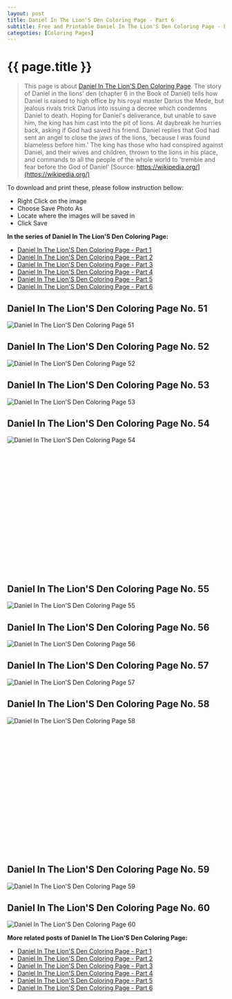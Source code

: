 ```yaml
---
layout: post
title: Daniel In The Lion'S Den Coloring Page - Part 6
subtitle: Free and Printable Daniel In The Lion'S Den Coloring Page - Part 6
categoties: [Coloring Pages]
---
```

{{ page.title }}
================
> This page is about [Daniel In The Lion'S Den Coloring Page](https://freecoloringpages.github.io/). The story of Daniel in the lions' den (chapter 6 in the Book of Daniel) tells how Daniel is raised to high office by his royal master Darius the Mede, but jealous rivals trick Darius into issuing a decree which condemns Daniel to death. Hoping for Daniel's deliverance, but unable to save him, the king has him cast into the pit of lions. At daybreak he hurries back, asking if God had saved his friend. Daniel replies that God had sent an angel to close the jaws of the lions, 'because I was found blameless before him.' The king has those who had conspired against Daniel, and their wives and children, thrown to the lions in his place, and commands to all the people of the whole world to 'tremble and fear before the God of Daniel' [Source: https://wikipedia.org/](https://wikipedia.org/)

To download and print these, please follow instruction bellow:
* Right Click on the image 
* Choose Save Photo As 
* Locate where the images will be saved in 
* Click Save

**In the series of Daniel In The Lion'S Den Coloring Page:**

* [Daniel In The Lion'S Den Coloring Page - Part 1](https://freecoloringpages.github.io/2017/12/04/Daniel-In-The-Lion'S-Den-Coloring-Page-part-1.html)
* [Daniel In The Lion'S Den Coloring Page - Part 2](https://freecoloringpages.github.io/2017/12/04/Daniel-In-The-Lion'S-Den-Coloring-Page-part-2.html)
* [Daniel In The Lion'S Den Coloring Page - Part 3](https://freecoloringpages.github.io/2017/12/04/Daniel-In-The-Lion'S-Den-Coloring-Page-part-3.html)
* [Daniel In The Lion'S Den Coloring Page - Part 4](https://freecoloringpages.github.io/2017/12/04/Daniel-In-The-Lion'S-Den-Coloring-Page-part-4.html)
* [Daniel In The Lion'S Den Coloring Page - Part 5](https://freecoloringpages.github.io/2017/12/04/Daniel-In-The-Lion'S-Den-Coloring-Page-part-5.html)
* [Daniel In The Lion'S Den Coloring Page - Part 6](https://freecoloringpages.github.io/2017/12/04/Daniel-In-The-Lion'S-Den-Coloring-Page-part-6.html)

## Daniel In The Lion'S Den Coloring Page No. 51
![Daniel In The Lion'S Den Coloring Page 51](https://freecoloringpages.github.io/img2/Daniel-In-The-Lion'S-Den-Coloring-Page%20(51).jpg "Daniel In The Lion'S Den Coloring Page 51")

## Daniel In The Lion'S Den Coloring Page No. 52
![Daniel In The Lion'S Den Coloring Page 52](https://freecoloringpages.github.io/img2/Daniel-In-The-Lion'S-Den-Coloring-Page%20(52).jpg "Daniel In The Lion'S Den Coloring Page 52")

## Daniel In The Lion'S Den Coloring Page No. 53
![Daniel In The Lion'S Den Coloring Page 53](https://freecoloringpages.github.io/img2/Daniel-In-The-Lion'S-Den-Coloring-Page%20(53).jpg "Daniel In The Lion'S Den Coloring Page 53")

## Daniel In The Lion'S Den Coloring Page No. 54
![Daniel In The Lion'S Den Coloring Page 54](https://freecoloringpages.github.io/img2/Daniel-In-The-Lion'S-Den-Coloring-Page%20(54).jpg "Daniel In The Lion'S Den Coloring Page 54")

<script async src="//pagead2.googlesyndication.com/pagead/js/adsbygoogle.js"></script><!-- Texxtonly --><ins class="adsbygoogle" style="display:inline-block;width:336px;height:280px" data-ad-client="ca-pub-6753140515841889" data-ad-slot="3207852233"></ins><script>(adsbygoogle = window.adsbygoogle || []).push({}); </script>

## Daniel In The Lion'S Den Coloring Page No. 55
![Daniel In The Lion'S Den Coloring Page 55](https://freecoloringpages.github.io/img2/Daniel-In-The-Lion'S-Den-Coloring-Page%20(55).jpg "Daniel In The Lion'S Den Coloring Page 55")

## Daniel In The Lion'S Den Coloring Page No. 56
![Daniel In The Lion'S Den Coloring Page 56](https://freecoloringpages.github.io/img2/Daniel-In-The-Lion'S-Den-Coloring-Page%20(56).jpg "Daniel In The Lion'S Den Coloring Page 56")

## Daniel In The Lion'S Den Coloring Page No. 57
![Daniel In The Lion'S Den Coloring Page 57](https://freecoloringpages.github.io/img2/Daniel-In-The-Lion'S-Den-Coloring-Page%20(57).jpg "Daniel In The Lion'S Den Coloring Page 57")

## Daniel In The Lion'S Den Coloring Page No. 58
![Daniel In The Lion'S Den Coloring Page 58](https://freecoloringpages.github.io/img2/Daniel-In-The-Lion'S-Den-Coloring-Page%20(58).jpg "Daniel In The Lion'S Den Coloring Page 58")

<script async src="//pagead2.googlesyndication.com/pagead/js/adsbygoogle.js"></script><!-- Texxtonly --><ins class="adsbygoogle" style="display:inline-block;width:336px;height:280px" data-ad-client="ca-pub-6753140515841889" data-ad-slot="3207852233"></ins><script>(adsbygoogle = window.adsbygoogle || []).push({}); </script>

## Daniel In The Lion'S Den Coloring Page No. 59
![Daniel In The Lion'S Den Coloring Page 59](https://freecoloringpages.github.io/img2/Daniel-In-The-Lion'S-Den-Coloring-Page%20(59).jpg "Daniel In The Lion'S Den Coloring Page 59")

## Daniel In The Lion'S Den Coloring Page No. 60
![Daniel In The Lion'S Den Coloring Page 60](https://freecoloringpages.github.io/img2/Daniel-In-The-Lion'S-Den-Coloring-Page%20(60).jpg "Daniel In The Lion'S Den Coloring Page 60")

**More related posts of Daniel In The Lion'S Den Coloring Page:**

* [Daniel In The Lion'S Den Coloring Page - Part 1](https://freecoloringpages.github.io/2017/12/04/Daniel-In-The-Lion'S-Den-Coloring-Page-part-1.html)
* [Daniel In The Lion'S Den Coloring Page - Part 2](https://freecoloringpages.github.io/2017/12/04/Daniel-In-The-Lion'S-Den-Coloring-Page-part-2.html)
* [Daniel In The Lion'S Den Coloring Page - Part 3](https://freecoloringpages.github.io/2017/12/04/Daniel-In-The-Lion'S-Den-Coloring-Page-part-3.html)
* [Daniel In The Lion'S Den Coloring Page - Part 4](https://freecoloringpages.github.io/2017/12/04/Daniel-In-The-Lion'S-Den-Coloring-Page-part-4.html)
* [Daniel In The Lion'S Den Coloring Page - Part 5](https://freecoloringpages.github.io/2017/12/04/Daniel-In-The-Lion'S-Den-Coloring-Page-part-5.html)
* [Daniel In The Lion'S Den Coloring Page - Part 6](https://freecoloringpages.github.io/2017/12/04/Daniel-In-The-Lion'S-Den-Coloring-Page-part-6.html)

